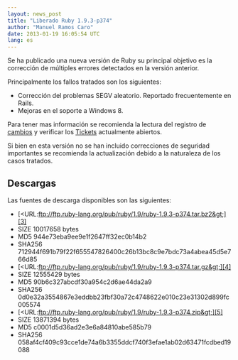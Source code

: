 ```yaml
---
layout: news_post
title: "Liberado Ruby 1.9.3-p374"
author: "Manuel Ramos Caro"
date: 2013-01-19 16:05:54 UTC
lang: es
---
```


Se ha publicado una nueva versión de Ruby su principal objetivo es la
corrección de múltiples errores detectados en la versión anterior.

Principalmente los fallos tratados son los siguientes:

* Corrección del problemas SEGV aleatorio. Reportado frecuentemente en
  Rails.
* Mejoras en el soporte a Windows 8.

Para tener mas información se recomienda la lectura del registro de
[cambios][1] y verificar los [Tickets][2] actualmente abiertos.

Si bien en esta versión no se han incluido correcciones de seguridad
importantes se recomienda la actualización debido a la naturaleza de los
casos tratados.

## Descargas

Las fuentes de descarga disponibles son las siguientes:

* [&lt;URL:ftp://ftp.ruby-lang.org/pub/ruby/1.9/ruby-1.9.3-p374.tar.bz2&gt;][3]
* SIZE 10017658 bytes
* MD5 944e73eba9ee9e1f2647ff32ec0b14b2
* SHA256
  712944f691b79f22f655547826400c26b13bc8c9e7bdc73a4abea45d5e766d85
* [&lt;URL:ftp://ftp.ruby-lang.org/pub/ruby/1.9/ruby-1.9.3-p374.tar.gz&gt;][4]
* SIZE 12555429 bytes
* MD5 90b6c327abcdf30a954c2d6ae44da2a9
* SHA256
  0d0e32a3554867e3eddbb23fbf30a72c4748622e010c23e31302d899fc005574
* [&lt;URL:ftp://ftp.ruby-lang.org/pub/ruby/1.9/ruby-1.9.3-p374.zip&gt;][5]
* SIZE 13871394 bytes
* MD5 c0001d5d36ad2e3e6a84810abe585b79
* SHA256
  058af4cf409c93cce1de74a6b3355ddcf740f3efae1ab02d63471fcdbed19088



[1]: http://svn.ruby-lang.org/repos/ruby/tags/v1_9_3_374/ChangeLog
[2]: https://bugs.ruby-lang.org/projects/ruby-193/issues?set_filter=1&amp;status_id=5
[3]: ftp://ftp.ruby-lang.org/pub/ruby/1.9/ruby-1.9.3-p374.tar.bz2
[4]: ftp://ftp.ruby-lang.org/pub/ruby/1.9/ruby-1.9.3-p374.tar.gz
[5]: ftp://ftp.ruby-lang.org/pub/ruby/1.9/ruby-1.9.3-p374.zip
